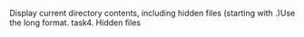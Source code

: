 Display current directory contents, including hidden files (starting with .)Use the long format.
task4. Hidden files
